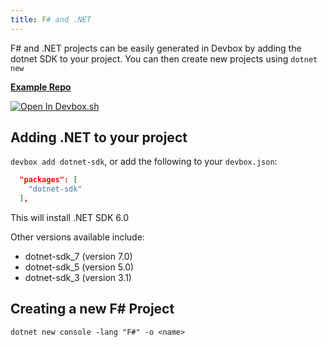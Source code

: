 ```yaml
---
title: F# and .NET
---
```


F# and .NET projects can be easily generated in Devbox by adding the dotnet SDK to your project. You can then create new projects using `dotnet new`

[**Example Repo**](https://github.com/jetpack-io/devbox-examples/tree/main/development/fsharp)

[![Open In Devbox.sh](https://jetpack.io/img/devbox/open-in-devbox.svg)](https://devbox.sh/github.com/jetpack-io/devbox-examples?folder=development/fsharp)

## Adding .NET to your project

`devbox add dotnet-sdk`, or add the following to your `devbox.json`:

```json
  "packages": [
    "dotnet-sdk"
  ],
```
This will install .NET SDK 6.0

Other versions available include: 

* dotnet-sdk_7 (version 7.0)
* dotnet-sdk_5 (version 5.0)
* dotnet-sdk_3 (version 3.1)

## Creating a new F# Project

`dotnet new console -lang "F#" -o <name>`